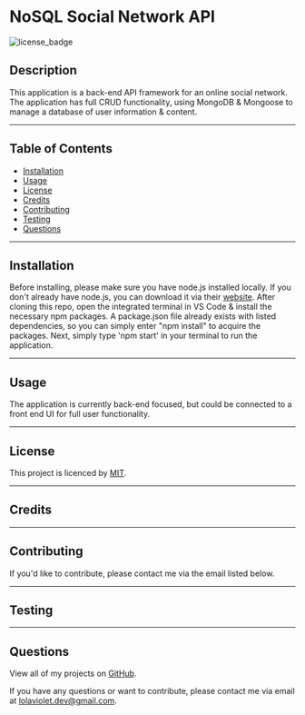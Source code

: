 # NoSQL Social Network API
![license_badge](https://img.shields.io/badge/license-MIT-blueviolet)


## Description
This application is a back-end API framework for an online social network. The application has full CRUD functionality, using MongoDB & Mongoose to manage a database of user information & content. 

---

## Table of Contents
* [Installation](#installation)
* [Usage](#usage)
* [License](#license)
* [Credits](#credits)
* [Contributing](#contributing)
* [Testing](#testing)
* [Questions](#questions)

---

## Installation 
Before installing, please make sure you have node.js installed locally. If you don't already have node.js, you can download it via their [website](https://nodejs.dev/). After cloning this repo, open the integrated terminal in VS Code & install the necessary npm packages. A package.json file already exists with listed dependencies, so you can simply enter "npm install" to acquire the packages. Next, simply type 'npm start' in your terminal to run the application. 

---

## Usage
The application is currently back-end focused, but could be connected to a front end UI for full user functionality. 

---

## License
This project is licenced by [MIT](https://choosealicense.com/licenses/mit/).

---

## Credits


---

## Contributing
If you'd like to contribute, please contact me via the email listed below. 

---

## Testing


---

## Questions
View all of my projects on [GitHub](https://github.com/lola-violet).

If you have any questions or want to contribute, please contact me via email at [lolaviolet.dev@gmail.com](mailto:lolaviolet.dev@gmail.com).